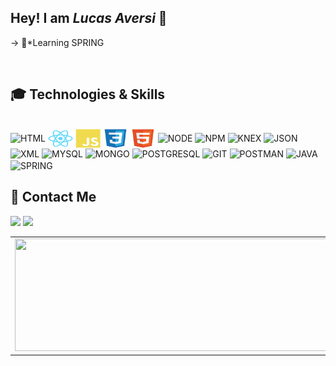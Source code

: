 ## Hey! I am *Lucas Aversi*   👋

-> 🌱*Learning SPRING

<br/>
  
## 🎓 Technologies & Skills
<div style="display: inline_block"><br>
  <img align="center" alt="HTML" height="30" width="40"  src="https://cdn.jsdelivr.net/gh/devicons/devicon@latest/icons/typescript/typescript-original.svg" />
  <img align="center" alt="React" height="30" width="40" src="https://raw.githubusercontent.com/devicons/devicon/master/icons/react/react-original.svg">
  <img align="center" alt="JavaScript" height="30" width="40" src="https://raw.githubusercontent.com/devicons/devicon/master/icons/javascript/javascript-plain.svg">
  <img align="center" alt="CSS"  height="30" width="40" src="https://raw.githubusercontent.com/devicons/devicon/master/icons/css3/css3-original.svg">
  <img align="center" alt="HTML" height="30" width="40" src="https://raw.githubusercontent.com/devicons/devicon/master/icons/html5/html5-original.svg">
  <img align="center" alt="NODE" height="30" width="40" src="https://cdn.jsdelivr.net/gh/devicons/devicon@latest/icons/nodejs/nodejs-original.svg" />
  <img align="center" alt="NPM" height="30" width="40" src="https://cdn.jsdelivr.net/gh/devicons/devicon@latest/icons/npm/npm-original-wordmark.svg" />
  <img align="center" alt="KNEX" height="30" width="40" src="https://cdn.jsdelivr.net/gh/devicons/devicon@latest/icons/knexjs/knexjs-original.svg" />
  <img align="center" alt="JSON" height="30" width="40" src="https://cdn.jsdelivr.net/gh/devicons/devicon@latest/icons/json/json-original.svg" />
  <img align="center" alt="XML" height="30" width="40" rc="https://cdn.jsdelivr.net/gh/devicons/devicon@latest/icons/xml/xml-original.svg" />          
  <img align="center" alt="MYSQL" height="30" width="40" src="https://cdn.jsdelivr.net/gh/devicons/devicon@latest/icons/mysql/mysql-original.svg" />            
  <img align="center" alt="MONGO" height="30" width="40" src="https://cdn.jsdelivr.net/gh/devicons/devicon@latest/icons/mongodb/mongodb-original.svg" />       
  <img align="center" alt="POSTGRESQL" height="30" width="40" src="https://cdn.jsdelivr.net/gh/devicons/devicon@latest/icons/postgresql/postgresql-plain.svg" />
  <img align="center" alt="GIT" height="30" width="40" src="https://cdn.jsdelivr.net/gh/devicons/devicon@latest/icons/git/git-original.svg" />
  <img align="center" alt="POSTMAN" height="30" width="40" src="https://cdn.jsdelivr.net/gh/devicons/devicon@latest/icons/postman/postman-original.svg" />
  <img align="center" alt="JAVA" height="30" width="40" src="https://cdn.jsdelivr.net/gh/devicons/devicon@latest/icons/java/java-original.svg" />
  <img align="center" alt="SPRING" height="30" width="40" src="https://cdn.jsdelivr.net/gh/devicons/devicon@latest/icons/spring/spring-original.svg" />

</div>
  
## 📲 Contact Me  
<div> 

  <a href = "mailto:lucasaversi@gmail.com"><img src="https://img.shields.io/badge/-Gmail-%23333?style=for-the-badge&logo=gmail&logoColor=white" target="_blank"></a>
  <a href="https://www.linkedin.com/in/lucas-aversi-18997a22a/" target="_blank"><img src="https://img.shields.io/badge/-LinkedIn-%230077B5?style=for-the-badge&logo=linkedin&logoColor=white" target="_blank"></a> 
  <div display="flex" align="center">
  <a href="https://github.com/aversi">
  <table>
  <tr>
  <td><img width="500em" height="180em" src="https://github-readme-stats.vercel.app/api?username=aversii&show_icons=true&theme=tokyonight&include_all_commits=true&count_private=true"/><td>
  <td><img width="500em" height="180em" src="https://github-readme-stats.vercel.app/api/top-langs/?username=aversii&layout=compact&langs_count=7&theme=tokyonight"/><td>
  </tr>
  </table> 
  </div>
  
 
</div>
<!--
**Aversii/Aversii** is a ✨ _special_ ✨ repository because its `README.md` (this file) appears on your GitHub profile.

Here are some ideas to get you started:

- 🔭 I’m currently working on ...
- 🌱 I’m currently learning ...
- 👯 I’m looking to collaborate on ...
- 🤔 I’m looking for help with ...
- 💬 Ask me about ...
- 📫 How to reach me: ...
- 😄 Pronouns: ...
- ⚡ Fun fact: ...
-->
